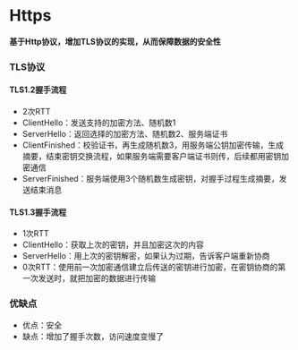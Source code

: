 # Https

**基于Http协议，增加TLS协议的实现，从而保障数据的安全性**

### TLS协议

#### TLS1.2握手流程

* 2次RTT
* ClientHello：发送支持的加密方法、随机数1
* ServerHello：返回选择的加密方法、随机数2、服务端证书
* ClientFinished：校验证书，再生成随机数3，用服务端公钥加密传输，生成摘要，结束密钥交换流程，如果服务端需要客户端证书则传，后续都用密钥加密通信
* ServerFinished：服务端使用3个随机数生成密钥，对握手过程生成摘要，发送结束消息

#### TLS1.3握手流程

* 1次RTT
* ClientHello：获取上次的密钥，并且加密这次的内容
* ServerHello：用上次的密钥解密，如果认为过期，告诉客户端重新协商
* 0次RTT：使用前一次加密通信建立后传送的密钥进行加密，在密钥协商的第一次发送时，就把加密的数据进行传输

### 优缺点

* 优点：安全
* 缺点：增加了握手次数，访问速度变慢了